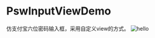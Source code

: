 # PswInputViewDemo
仿支付宝六位密码输入框，采用自定义view的方式。
![hello](https://github.com/huage2580/PswInputViewDemo/blob/master/hello.gif)
